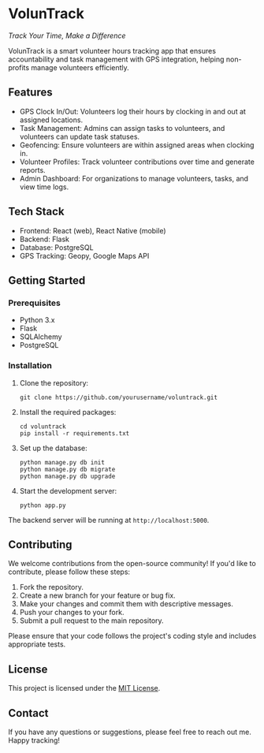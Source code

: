 # VolunTrack

*Track Your Time, Make a Difference*

VolunTrack is a smart volunteer hours tracking app that ensures accountability and task management with GPS integration, helping non-profits manage volunteers efficiently.

## Features

- GPS Clock In/Out: Volunteers log their hours by clocking in and out at assigned locations.
- Task Management: Admins can assign tasks to volunteers, and volunteers can update task statuses.
- Geofencing: Ensure volunteers are within assigned areas when clocking in.
- Volunteer Profiles: Track volunteer contributions over time and generate reports.
- Admin Dashboard: For organizations to manage volunteers, tasks, and view time logs.

## Tech Stack

- Frontend: React (web), React Native (mobile)
- Backend: Flask
- Database: PostgreSQL
- GPS Tracking: Geopy, Google Maps API

## Getting Started

### Prerequisites

- Python 3.x
- Flask
- SQLAlchemy
- PostgreSQL

### Installation

1. Clone the repository:
   ```
   git clone https://github.com/yourusername/voluntrack.git
   ```

2. Install the required packages:
   ```
   cd voluntrack
   pip install -r requirements.txt
   ```

3. Set up the database:
   ```
   python manage.py db init
   python manage.py db migrate
   python manage.py db upgrade
   ```

4. Start the development server:
   ```
   python app.py
   ```

The backend server will be running at `http://localhost:5000`.

## Contributing

We welcome contributions from the open-source community! If you'd like to contribute, please follow these steps:

1. Fork the repository.
2. Create a new branch for your feature or bug fix.
3. Make your changes and commit them with descriptive messages.
4. Push your changes to your fork.
5. Submit a pull request to the main repository.

Please ensure that your code follows the project's coding style and includes appropriate tests.

## License

This project is licensed under the [MIT License](LICENSE).

## Contact

If you have any questions or suggestions, please feel free to reach out me. 
Happy tracking!
